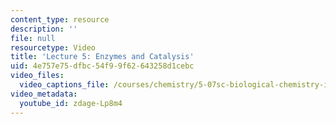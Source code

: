 ```yaml
---
content_type: resource
description: ''
file: null
resourcetype: Video
title: 'Lecture 5: Enzymes and Catalysis'
uid: 4e757e75-dfbc-54f9-9f62-643258d1cebc
video_files:
  video_captions_file: /courses/chemistry/5-07sc-biological-chemistry-i-fall-2013/module-i/session-3/lecture-5-enzymes-and-catalysis/zdage-Lp8m4.vtt
video_metadata:
  youtube_id: zdage-Lp8m4
---
```

